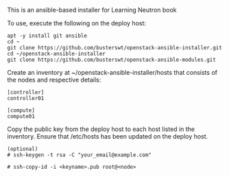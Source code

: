 This is an ansible-based installer for Learning Neutron book

To use, execute the following on the deploy host:

```
apt -y install git ansible
cd ~
git clone https://github.com/busterswt/openstack-ansible-installer.git
cd ~/openstack-ansible-installer
git clone https://github.com/busterswt/openstack-ansible-modules.git
```

Create an inventory at ~/openstack-ansible-installer/hosts that consists of the nodes and respective details:

```
[controller]
controller01

[compute]
compute01
```

Copy the public key from the deploy host to each host listed in the inventory. Ensure that /etc/hosts has been updated on the deploy host.

```
(optional) 
# ssh-keygen -t rsa -C "your_email@example.com"

# ssh-copy-id -i <keyname>.pub root@<node>
```
